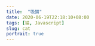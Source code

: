 ```yaml
---
title:  "吸猫"
date: 2020-06-19T22:18:10+08:00
tags: [猫, Javascript]
slug: cat
portrait: true
---
```

<style>

img {
    display: block;
    margin-left: auto;
    margin-right:auto;
    max-width: 100%;
    max-height:96vh;
    box-shadow: 0 4px 8px 0 rgba(0, 0, 0, 0.2), 0 6px 20px 0 rgba(0, 0, 0, 0.19);
}

</style>

<img id="my-image" src="" />

<script src="https://code.jquery.com/jquery-3.5.0.js"></script>
<script>

var photos = '';

function setHeader(xhr) { 		xhr.setRequestHeader('Authorization','563492ad6f91700001000001807aaa10e98c40dc856034b917e22996');
}

function getRndInteger(min, max) {
  return Math.floor(Math.random() * (max - min + 1) ) + min;
}

function loadImage() {
        var page = getRndInteger(1,90);
        $.ajax({
        url: 'https://api.pexels.com/v1/search?query=cat&per_page=60&page='+page,
        type: 'GET',
        dataType: 'json',
        success: function(data) {
                photos = data.photos;
                if (photos.length <1) {
                    loadImage();
                }
                photo = photos.pop();
                $("#my-image").attr("src", photo.src.portrait);
        },
        error: function() { alert('接口访问超限制!'); },
        beforeSend: setHeader
    }); 
}

$(document).ready(function() {
    loadImage();
    $('#my-image').on({
    'click touchstart': function(){
        photo = photos.pop();
        if (photos.length <1 ){
            loadImage();
        }
        $('#my-image').attr('src',photo.src.portrait);
    }
    });

});

</script>
